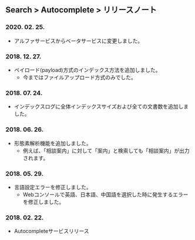 ## Search > Autocomplete > リリースノート

### 2020. 02. 25.

- アルファサービスからベータサービスに変更しました。

### 2018. 12. 27.

- ペイロード(payload)方式のインデックス方法を追加しました。
  - 今まではファイルアップロード方式のみでした。

### 2018. 07. 24.

- インデックスログに全体インデックスサイズおよび全ての文書数を追加しました。

### 2018. 06. 26.

- 形態素解析機能を追加しました。
  - 例えば、「相談案内」に対して「案内」と検索しても「相談案内」が出力されます。

### 2018. 05. 29.

- 言語設定エラーを修正しました。
  - Webコンソールで英語、日本語、中国語を選択した時に発生するエラーを修正しました。

### 2018. 02. 22.

- Autocompleteサービスリリース
